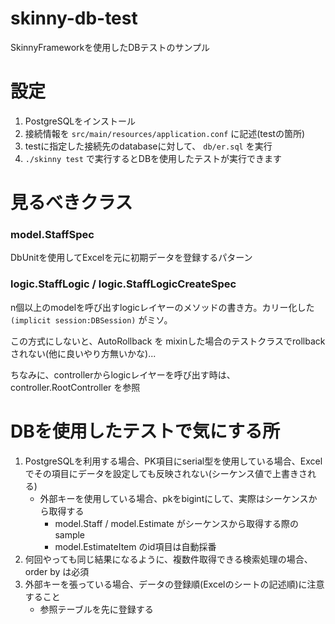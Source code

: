 # skinny-db-test
SkinnyFrameworkを使用したDBテストのサンプル

# 設定

1. PostgreSQLをインストール
2. 接続情報を `src/main/resources/application.conf` に記述(testの箇所)
3. testに指定した接続先のdatabaseに対して、 `db/er.sql` を実行
4. `./skinny test` で実行するとDBを使用したテストが実行できます

# 見るべきクラス
### model.StaffSpec

DbUnitを使用してExcelを元に初期データを登録するパターン

### logic.StaffLogic / logic.StaffLogicCreateSpec

n個以上のmodelを呼び出すlogicレイヤーのメソッドの書き方。カリー化した `(implicit session:DBSession)` がミソ。

この方式にしないと、AutoRollback を mixinした場合のテストクラスでrollbackされない(他に良いやり方無いかな)...

ちなみに、controllerからlogicレイヤーを呼び出す時は、controller.RootController を参照

# DBを使用したテストで気にする所

1. PostgreSQLを利用する場合、PK項目にserial型を使用している場合、Excelでその項目にデータを設定しても反映されない(シーケンス値で上書きされる)
    * 外部キーを使用している場合、pkをbigintにして、実際はシーケンスから取得する
        * model.Staff / model.Estimate がシーケンスから取得する際のsample
        * model.EstimateItem のid項目は自動採番
2. 何回やっても同じ結果になるように、複数件取得できる検索処理の場合、order by は必須
3. 外部キーを張っている場合、データの登録順(Excelのシートの記述順)に注意すること
    * 参照テーブルを先に登録する
